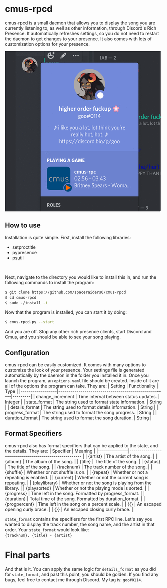 # cmus-rpcd
cmus-rpcd is a small daemon that allows you to display the song you are currently listening to, as well as other information, through Discord's Rich Presence. It automatically refreshes settings, so you do not need to restart the daemon to get changes to your presence. It also comes with lots of customization options for your presence.

![GIF Demonstration](./images/demonstration_gif.gif)

## How to use
Installation is quite simple. First, install the following libraries:
* setproctitle
* pypresence
* psutil
</br>

Next, navigate to the directory you would like to install this in, and run the following commands to install the program:
```sh
$ git clone https://github.com/spaceraiders0/cmus-rpcd
$ cd cmus-rpcd
$ sudo ./install -i
```
Now that the program is installed, you can start it by doing:
```sh
$ cmus-rpcd.py --start
```
And you are off. Stop any other rich presence clients, start Discord and Cmus, and you should be able to see your song playing.

## Configuration
cmus-rpcd can be easily customized. It comes with many options to customize the look of your presence. Your settings file is generated automatically by the daemon in the folder you installed it in. Once you launch the program, an ``options.yaml`` file should be created. Inside of it
are all of the options the program can take. They are:
| Setting          | Functionality 				          |  Type   |
|------------------|------------------------------------------------------|---------|
| change_increment | Time interval between status updates.                | Integer |
| state_format     | The string used to format state information.         | String  |
| details_format   | The string used to format details information.	      | String  |
| progress_format  | The string used to format the song progress.         | String  |
| duration_format  | The string used to format the song duration.         | String  |

## Format Specifiers
cmus-rpcd also has format specifiers that can be applied to the state, and the details. They are:
| Specifier     | Meaning                                                 |
|---------------|------------------------------------------------------   |
| {artist}      | The artist of the song.                                 |
| {album}       | The album of the song.                                  |
| {title}       | The title of the song.                                  |
| {status}      | The title of the song.                                  |
| {tracknum}    | The track number of the song.                           |
| {shuffle}     | Whether or not shuffle is on.                           |
| {repeat}      | Whether or not a repeating is enabled.                  |
| {current}     | Whether or not the current song is repeating.           |
| {playlibrary} | Whether or not the song is playing from the library.    |
| {playsorted}  | Whether or not the playing mode is sorted.              |
| {progress}    | Time left in the song. Formatted by progress_format.    |
| {duration}    | Total time of the song. Formatted by duration_format.   |
| {progpercent} | Time left in the song on a percent scale.               |
| {{}           | An escaped opening curly brace.                         |
| {}}           | An escaped closing curly brace.                         |

``state_format`` contains the specifiers for the first RPC line. Let's say you wanted to display the track number, the song name, and the artist in that order. Your ``state_format`` would look like:</br>
``{tracknum}. {title} - {artist}``

# Final parts
And that is it. You can apply the same logic for ``details_format`` as you did for ``state_format``, and past this point, you should be golden. If you find any bugs, feel free to contact me through Discord. My tag is: ``goo#0114``.

